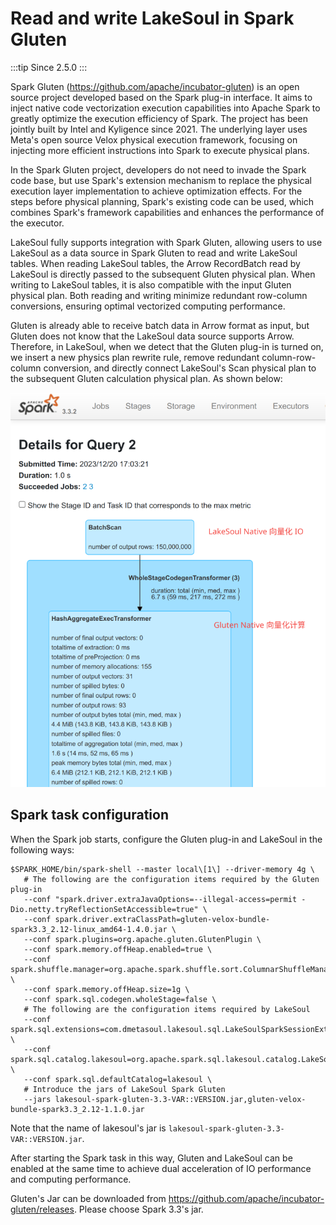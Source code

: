 # Read and write LakeSoul in Spark Gluten

:::tip
Since 2.5.0
:::

Spark Gluten (https://github.com/apache/incubator-gluten) is an open source project developed based on the Spark plug-in interface. It aims to inject native code vectorization execution capabilities into Apache Spark to greatly optimize the execution efficiency of Spark. The project has been jointly built by Intel and Kyligence since 2021. The underlying layer uses Meta's open source Velox physical execution framework, focusing on injecting more efficient instructions into Spark to execute physical plans.

In the Spark Gluten project, developers do not need to invade the Spark code base, but use Spark's extension mechanism to replace the physical execution layer implementation to achieve optimization effects. For the steps before physical planning, Spark's existing code can be used, which combines Spark's framework capabilities and enhances the performance of the executor.

LakeSoul fully supports integration with Spark Gluten, allowing users to use LakeSoul as a data source in Spark Gluten to read and write LakeSoul tables. When reading LakeSoul tables, the Arrow RecordBatch read by LakeSoul is directly passed to the subsequent Gluten physical plan. When writing to LakeSoul tables, it is also compatible with the input Gluten physical plan. Both reading and writing minimize redundant row-column conversions, ensuring optimal vectorized computing performance.

Gluten is already able to receive batch data in Arrow format as input, but Gluten does not know that the LakeSoul data source supports Arrow. Therefore, in LakeSoul, when we detect that the Gluten plug-in is turned on, we insert a new physics plan rewrite rule, remove redundant column-row-column conversion, and directly connect LakeSoul's Scan physical plan to the subsequent Gluten calculation physical plan. As shown below:

![lakesoul-gluten](lakesoul-gluten.png)

## Spark task configuration
When the Spark job starts, configure the Gluten plug-in and LakeSoul in the following ways:
```shell
$SPARK_HOME/bin/spark-shell --master local\[1\] --driver-memory 4g \
   # The following are the configuration items required by the Gluten plug-in
   --conf "spark.driver.extraJavaOptions=--illegal-access=permit -Dio.netty.tryReflectionSetAccessible=true" \
   --conf spark.driver.extraClassPath=gluten-velox-bundle-spark3.3_2.12-linux_amd64-1.4.0.jar \
   --conf spark.plugins=org.apache.gluten.GlutenPlugin \
   --conf spark.memory.offHeap.enabled=true \
   --conf spark.shuffle.manager=org.apache.spark.shuffle.sort.ColumnarShuffleManager \
   --conf spark.memory.offHeap.size=1g \
   --conf spark.sql.codegen.wholeStage=false \
   # The following are the configuration items required by LakeSoul
   --conf spark.sql.extensions=com.dmetasoul.lakesoul.sql.LakeSoulSparkSessionExtension \
   --conf spark.sql.catalog.lakesoul=org.apache.spark.sql.lakesoul.catalog.LakeSoulCatalog \
   --conf spark.sql.defaultCatalog=lakesoul \
   # Introduce the jars of LakeSoul Spark Gluten
   --jars lakesoul-spark-gluten-3.3-VAR::VERSION.jar,gluten-velox-bundle-spark3.3_2.12-1.1.0.jar
```
Note that the name of lakesoul's jar is `lakesoul-spark-gluten-3.3-VAR::VERSION.jar`.

After starting the Spark task in this way, Gluten and LakeSoul can be enabled at the same time to achieve dual acceleration of IO performance and computing performance.

Gluten's Jar can be downloaded from https://github.com/apache/incubator-gluten/releases. Please choose Spark 3.3's jar.
